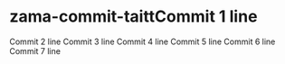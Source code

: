 # zama-commit-taittCommit 1 line
Commit 2 line
Commit 3 line
Commit 4 line
Commit 5 line
Commit 6 line
Commit 7 line

